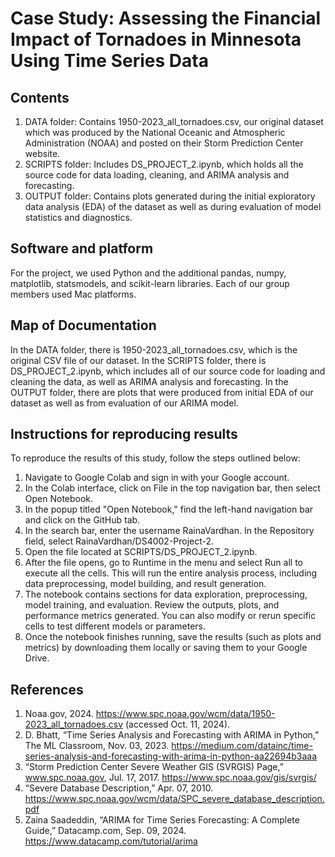 # Case Study: Assessing the Financial Impact of Tornadoes in Minnesota Using Time Series Data

## Contents
1. DATA folder: Contains 1950-2023_all_tornadoes.csv, our original dataset which was produced by the National Oceanic and Atmospheric Administration (NOAA) and posted on their Storm Prediction Center website.
2. SCRIPTS folder: Includes DS_PROJECT_2.ipynb, which holds all the source code for data loading, cleaning, and ARIMA analysis and forecasting.
3. OUTPUT folder: Contains plots generated during the initial exploratory data analysis (EDA) of the dataset as well as during evaluation of model statistics and diagnostics.

## Software and platform
For the project, we used Python and the additional pandas, numpy, matplotlib, statsmodels, and scikit-learn libraries. Each of our group members used Mac platforms.

## Map of Documentation
In the DATA folder, there is 1950-2023_all_tornadoes.csv, which is the original CSV file of our dataset. In the SCRIPTS folder, there is DS_PROJECT_2.ipynb, which includes all of our source code for loading and cleaning the data, as well as ARIMA analysis and forecasting. In the OUTPUT folder, there are plots that were produced from initial EDA of our dataset as well as from evaluation of our ARIMA model.


## Instructions for reproducing results
To reproduce the results of this study, follow the steps outlined below:

1. Navigate to Google Colab and sign in with your Google account.
2. In the Colab interface, click on File in the top navigation bar, then select Open Notebook.
3. In the popup titled "Open Notebook," find the left-hand navigation bar and click on the GitHub tab.
4. In the search bar, enter the username RainaVardhan. In the Repository field, select RainaVardhan/DS4002-Project-2.
5. Open the file located at SCRIPTS/DS_PROJECT_2.ipynb.
6. After the file opens, go to Runtime in the menu and select Run all to execute all the cells. This will run the entire analysis process, including data preprocessing, model building, and result generation.
7. The notebook contains sections for data exploration, preprocessing, model training, and evaluation. Review the outputs, plots, and performance metrics generated. You can also modify or rerun specific cells to test different models or parameters.
8.  Once the notebook finishes running, save the results (such as plots and metrics) by downloading them locally or saving them to your Google Drive.


## References
1. Noaa.gov, 2024. https://www.spc.noaa.gov/wcm/data/1950-2023_all_tornadoes.csv (accessed Oct. 11, 2024).
2. D. Bhatt, “Time Series Analysis and Forecasting with ARIMA in Python,” The ML Classroom, Nov. 03, 2023. https://medium.com/datainc/time-series-analysis-and-forecasting-with-arima-in-python-aa22694b3aaa 
3. “Storm Prediction Center Severe Weather GIS (SVRGIS) Page,” www.spc.noaa.gov, Jul. 17, 2017. https://www.spc.noaa.gov/gis/svrgis/ 
4. “Severe Database Description,” Apr. 07, 2010. https://www.spc.noaa.gov/wcm/data/SPC_severe_database_description.pdf
5. Zaina Saadeddin, “ARIMA for Time Series Forecasting: A Complete Guide,” Datacamp.com, Sep. 09, 2024. https://www.datacamp.com/tutorial/arima
